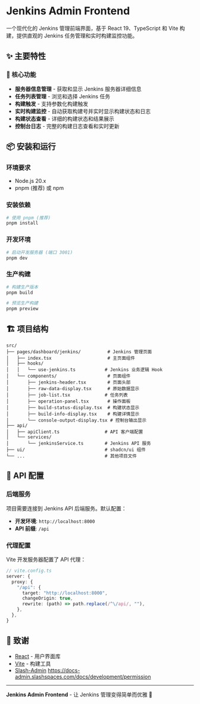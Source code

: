 # Jenkins Admin Frontend

一个现代化的 Jenkins 管理前端界面，基于 React 19、TypeScript 和 Vite 构建，提供直观的 Jenkins 任务管理和实时构建监控功能。

## ✨ 主要特性

### 🚀 核心功能
- **服务器信息管理** - 获取和显示 Jenkins 服务器详细信息
- **任务列表管理** - 浏览和选择 Jenkins 任务
- **构建触发** - 支持参数化构建触发
- **实时构建监控** - 自动获取构建号并实时显示构建状态和日志
- **构建状态查看** - 详细的构建状态和结果展示
- **控制台日志** - 完整的构建日志查看和实时更新

## 📦 安装和运行

### 环境要求
- Node.js 20.x
- pnpm (推荐) 或 npm

### 安装依赖
```bash
# 使用 pnpm (推荐)
pnpm install
```

### 开发环境
```bash
# 启动开发服务器 (端口 3001)
pnpm dev
```

### 生产构建
```bash
# 构建生产版本
pnpm build

# 预览生产构建
pnpm preview
```

## 🏗️ 项目结构

```
src/
├── pages/dashboard/jenkins/          # Jenkins 管理页面
│   ├── index.tsx                     # 主页面组件
│   ├── hooks/
│   │   └── use-jenkins.ts           # Jenkins 业务逻辑 Hook
│   └── components/                   # 页面组件
│       ├── jenkins-header.tsx        # 页面头部
│       ├── raw-data-display.tsx      # 原始数据显示
│       ├── job-list.tsx             # 任务列表
│       ├── operation-panel.tsx       # 操作面板
│       ├── build-status-display.tsx  # 构建状态显示
│       ├── build-info-display.tsx    # 构建详情显示
│       └── console-output-display.tsx # 控制台输出显示
├── api/
│   ├── apiClient.ts                 # API 客户端配置
│   └── services/
│       └── jenkinsService.ts        # Jenkins API 服务
├── ui/                              # shadcn/ui 组件
└── ...                              # 其他项目文件
```

## 🔌 API 配置

### 后端服务
项目需要连接到 Jenkins API 后端服务。默认配置：

- **开发环境**: `http://localhost:8000`
- **API 前缀**: `/api`

### 代理配置
Vite 开发服务器配置了 API 代理：
```typescript
// vite.config.ts
server: {
  proxy: {
    "/api": {
      target: "http://localhost:8000",
      changeOrigin: true,
      rewrite: (path) => path.replace(/^\/api/, ""),
    },
  },
}
```


## 🙏 致谢

- [React](https://reactjs.org/) - 用户界面库
- [Vite](https://vitejs.dev/) - 构建工具
- [Slash-Admin](https://github.com/d3george/slash-admin)
  https://docs-admin.slashspaces.com/docs/development/permission
---

**Jenkins Admin Frontend** - 让 Jenkins 管理变得简单而优雅 🚀
